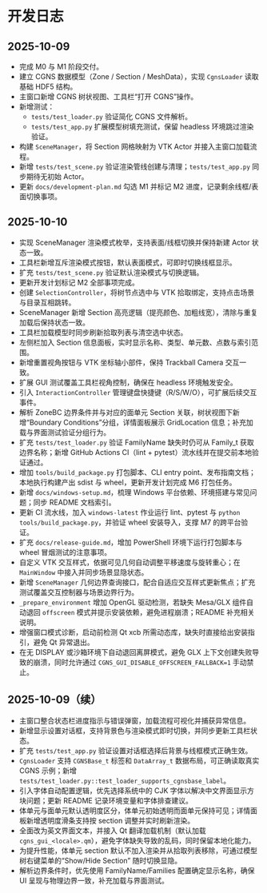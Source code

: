 # 开发日志

## 2025-10-09

- 完成 M0 与 M1 阶段交付。
- 建立 CGNS 数据模型（Zone / Section / MeshData），实现 `CgnsLoader` 读取基础 HDF5 结构。
- 主窗口新增 CGNS 树状视图、工具栏“打开 CGNS”操作。
- 新增测试：
  - `tests/test_loader.py` 验证简化 CGNS 文件解析。
  - `tests/test_app.py` 扩展模型树填充测试，保留 headless 环境跳过渲染验证。
- 构建 `SceneManager`，将 Section 网格映射为 VTK Actor 并接入主窗口加载流程。
- 新增 `tests/test_scene.py` 验证渲染管线创建与清理；`tests/test_app.py` 同步期待无初始 Actor。
- 更新 `docs/development-plan.md` 勾选 M1 并标记 M2 进度，记录剩余线框/表面切换事项。

## 2025-10-10

- 实现 SceneManager 渲染模式枚举，支持表面/线框切换并保持新建 Actor 状态一致。
- 工具栏新增互斥渲染模式按钮，默认表面模式，可即时切换线框显示。
- 扩充 `tests/test_scene.py` 验证默认渲染模式与切换逻辑。
- 更新开发计划标记 M2 全部事项完成。
- 创建 `SelectionController`，将树节点选中与 VTK 拾取绑定，支持点击场景与目录互相跳转。
- SceneManager 新增 Section 高亮逻辑（提亮颜色、加粗线宽），清除与重复加载后保持状态一致。
- 工具栏加载模型时同步刷新拾取列表与清空选中状态。
- 左侧栏加入 Section 信息面板，实时显示名称、类型、单元数、点数与索引范围。
- 新增重置视角按钮与 VTK 坐标轴小部件，保持 Trackball Camera 交互一致。
- 扩展 GUI 测试覆盖工具栏视角控制，确保在 headless 环境触发安全。
- 引入 `InteractionController` 管理键盘快捷键（R/S/W/O），可扩展后续交互事件。
- 解析 ZoneBC 边界条件并与对应的面单元 Section 关联，树状视图下新增“Boundary Conditions”分组，详情面板展示 GridLocation 信息；补充加载与界面测试验证分组行为。
- 扩充 `tests/test_loader.py` 验证 FamilyName 缺失时仍可从 Family_t 获取边界名称；新增 GitHub Actions CI（lint + pytest）流水线并在提交前本地验证通过。
- 增加 `tools/build_package.py` 打包脚本、CLI entry point、发布指南文档；本地执行构建产出 sdist 与 wheel，更新开发计划完成 M6 打包任务。
- 新增 `docs/windows-setup.md`，梳理 Windows 平台依赖、环境搭建与常见问题；同步 README 文档索引。
- 更新 CI 流水线，加入 `windows-latest` 作业运行 lint、pytest 与 `python tools/build_package.py`，并验证 wheel 安装导入，支撑 M7 的跨平台验证。
- 扩充 `docs/release-guide.md`，增加 PowerShell 环境下运行打包脚本与 wheel 冒烟测试的注意事项。
- 自定义 VTK 交互样式，依据可见几何自动调整平移速度与旋转重心；在 `MainWindow` 中接入并同步场景显隐状态。
- 新增 `SceneManager` 几何边界查询接口，配合自适应交互样式更新焦点；扩充测试覆盖交互控制器与场景边界行为。
- `_prepare_environment` 增加 OpenGL 驱动检测，若缺失 Mesa/GLX 组件自动退回 `offscreen` 模式并提示安装依赖，避免进程崩溃；README 补充相关说明。
- 增强窗口模式诊断，启动前检测 Qt xcb 所需动态库，缺失时直接给出安装指引，避免 Qt 异常退出。
- 在无 DISPLAY 或沙箱环境下自动退回离屏模式，避免 GLX 上下文创建失败导致的崩溃，同时允许通过 `CGNS_GUI_DISABLE_OFFSCREEN_FALLBACK=1` 手动禁止。

## 2025-10-09（续）

- 主窗口整合状态栏进度指示与错误弹窗，加载流程可视化并捕获异常信息。
- 新增显示设置对话框，支持背景色与渲染模式即时切换，并同步更新工具栏状态。
- 扩充 `tests/test_app.py` 验证设置对话框选择后背景与线框模式正确生效。
- `CgnsLoader` 支持 `CGNSBase_t` 标签和 `DataArray_t` 数据布局，可正确读取真实 CGNS 示例；新增 `tests/test_loader.py::test_loader_supports_cgnsbase_label`。
- 引入字体自动配置逻辑，优先选择系统中的 CJK 字体以解决中文界面显示方块问题；更新 README 记录环境变量和字体排查建议。
- 体单元与面单元默认透明度区分，体单元初始透明而面单元保持可见；详情面板新增透明度滑条支持按 section 调整并实时刷新渲染。
- 全面改为英文界面文本，并接入 Qt 翻译加载机制（默认加载 `cgns_gui_<locale>.qm`），避免字体缺失导致的乱码，同时保留本地化能力。
- 为提升性能，体单元 section 默认不加入渲染并从拾取列表移除，可通过模型树右键菜单的“Show/Hide Section” 随时切换显隐。
- 解析边界条件时，优先使用 FamilyName/Families 配置确定显示名称，确保 UI 呈现与物理边界一致，补充加载与界面测试。
